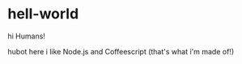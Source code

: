 # hell-world 
hi  Humans!

hubot  here i   like Node.js and Coffeescript (that's what i'm made of!)
